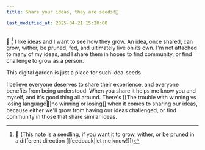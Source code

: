 ```yaml
---
title: Share your ideas, they are seeds!🌱

last_modified_at: 2025-04-21 15:20:00
---
```

🌱 [^1]
I like ideas and I want to see how they grow. An idea, once shared, can grow, wither, be pruned, fed, and ultimately live on its own. I'm not attached to many of my ideas, and I share them in hopes to find community, or find challenge to grow as a person.

This digital garden is just a place for such idea-seeds. 

I believe everyone deserves to share their experience, and everyone benefits from being understood. When you share it helps me know you and myself, and it's good thing all around. There's [[The trouble with winning vs losing language🌱|no winning or losing]] when it comes to sharing our ideas, because either we'll grow from having our ideas challenged, or find community in those that share similar ideas. 

[^1]: 🌱 (This note is a seedling, if you want it to grow, wither, or be pruned in a different direction [[feedback|let me know!]])